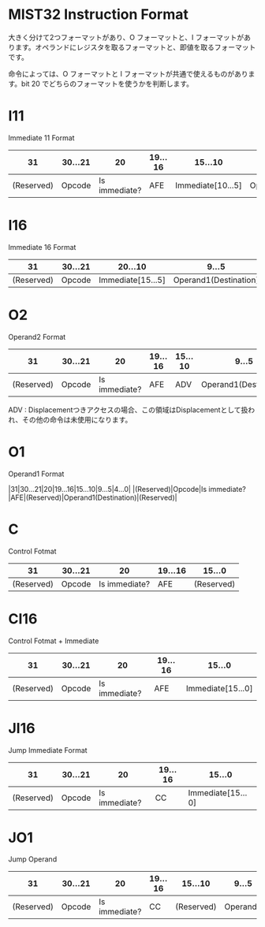 ﻿MIST32 Instruction Format
==========
大きく分けて2つフォーマットがあり、O フォーマットと、I フォーマットがあります。オペランドにレジスタを取るフォーマットと、即値を取るフォーマットです。

命令によっては、O フォーマットと I フォーマットが共通で使えるものがあります。bit 20 でどちらのフォーマットを使うかを判断します。


I11
====
Immediate 11 Format

| 31 | 30…21 | 20 | 19…16 | 15…10 | 9…5 | 4…0 |
|--------|--------|--------|--------|--------|--------|--------|
| (Reserved) | Opcode | Is immediate? | AFE | Immediate[10...5] | Operand1(Destination) | Immediate[4...0] |

I16
====
Immediate 16 Format

|31|30…21|20…10|9…5|4…0|
|--------|--------|--------|--------|--------|
|(Reserved)|Opcode|Immediate[15...5]|Operand1(Destination)|Immediate[4...0]|


O2
====
Operand2 Format

|31|30…21|20|19…16|15…10|9…5|4…0|
|--------|--------|--------|--------|--------|--------|--------|
|(Reserved)|Opcode|Is immediate?|AFE|ADV|Operand1(Destination)|Operand2|

ADV : Displacementつきアクセスの場合、この領域はDisplacementとして扱われ、その他の命令は未使用になります。

O1
====
Operand1 Format

|31|30…21|20|19…16|15…10|9…5|4…0|
|(Reserved)|Opcode|Is immediate?|AFE|(Reserved)|Operand1(Destination)|(Reserved)|


C
====
Control Fotmat

|31|30…21|20|19…16|15…0|
|--------|--------|--------|--------|--------|
|(Reserved)|Opcode|Is immediate?|AFE|(Reserved)|

CI16
====
Control Fotmat + Immediate

|31|30…21|20|19…16|15…0|
|--------|--------|--------|--------|--------|
|(Reserved)|Opcode|Is immediate?|AFE|Immediate[15...0]|

JI16
====
Jump Immediate Format


|31|30…21|20|19…16|15…0|
|--------|--------|--------|--------|--------|
|(Reserved)|Opcode|Is immediate?|CC|Immediate[15…0]|


JO1
====
Jump Operand

|31|30…21|20|19…16|15…10|9…5|4…0|
|--------|--------|--------|--------|--------|--------|--------|
|(Reserved)|Opcode|Is immediate?|CC|(Reserved)|Operand1|(Reserved)|


